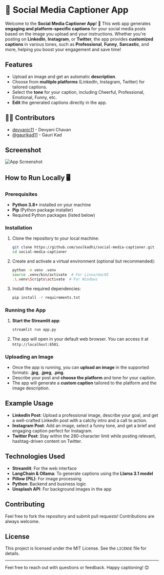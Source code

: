 # 🧊 Social Media Captioner App

Welcome to the **Social Media Captioner App**! 🚀 This web app generates **engaging and platform-specific captions** for your social media posts based on the image you upload and your instructions. Whether you're posting on **LinkedIn**, **Instagram**, or **Twitter**, the app provides **customized captions** in various tones, such as **Professional**, **Funny**, **Sarcastic**, and more, helping you boost your engagement and save time!

## Features

- Upload an image and get an automatic **description**.
- Choose from **multiple platforms** (LinkedIn, Instagram, Twitter) for tailored captions.
- Select the **tone** for your caption, including Cheerful, Professional, Emotional, Funny, etc.
- **Edit** the generated captions directly in the app.

## 👨‍💻 Contributors

- [devyanic11](https://github.com/devyanic11) - Devyani Chavan
- [@gaurikad11](https://github.com/gaurikad11) - Gauri Kad


## Screenshot
![App Screenshot](https://github.com/user-attachments/assets/7e165f92-59ec-4bd0-b125-1d8d64a05950)


## How to Run Locally 🖥️

### Prerequisites

- **Python 3.8+** installed on your machine
- **Pip** (Python package installer)
- Required Python packages (listed below)

### Installation

1. Clone the repository to your local machine:

    ```bash
    git clone https://github.com/soulkadhi/social-media-captioner.git
    cd social-media-captioner
    ```

2. Create and activate a virtual environment (optional but recommended):

    ```bash
    python -m venv .venv
    source .venv/bin/activate  # For Linux/macOS
    .\.venv\Scripts\activate  # For Windows
    ```

3. Install the required dependencies:

    ```bash
    pip install -r requirements.txt
    ```

### Running the App

1. **Start the Streamlit app**:

    ```bash
    streamlit run app.py
    ```

2. The app will open in your default web browser. You can access it at `http://localhost:8501`.

### Uploading an Image

- Once the app is running, you can **upload an image** in the supported formats: **.jpg**, **.jpeg**, **.png**.
- Describe your post and **choose the platform** and tone for your caption.
- The app will generate a **custom caption** tailored to the platform and the image description.

## Example Usage

- **LinkedIn Post**: Upload a professional image, describe your goal, and get a well-crafted LinkedIn post with a catchy intro and a call to action.
- **Instagram Post**: Add an image, select a funny tone, and get a brief and engaging caption perfect for Instagram.
- **Twitter Post**: Stay within the 280-character limit while posting relevant, hashtag-driven content on Twitter.

## Technologies Used

- **Streamlit**: For the web interface
- **LangChain & Ollama**: To generate captions using the **Llama 3.1 model**
- **Pillow (PIL)**: For image processing
- **Python**: Backend and business logic
- **Unsplash API**: For background images in the app

## Contributing

Feel free to fork the repository and submit pull requests! Contributions are always welcome.

## License

This project is licensed under the MIT License. See the `LICENSE` file for details.

---

Feel free to reach out with questions or feedback. Happy captioning! 😊
